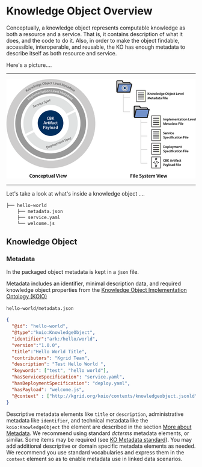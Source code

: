 # Knowledge Object Overview

Conceptually, a knowledge object represents computable knowledge as both a resource and a service. That is, it contains description of what it does, and the code to do it. Also, in order to make the object findable, accessible, interoperable, and reusable, the KO has enough metadata to describe itself as both resource and service.

Here's a picture....

----
![KO Layout](../../assets/img/ko-layout.png)

----

Let's take a look at what's inside a knowledge object ....

```
├── hello-world
    ├── metadata.json
    ├── service.yaml
    └── welcome.js
```

## Knowledge Object

### Metadata

In the packaged object metadata is kept in a `json` file.

Metadata includes an identifier, minimal description data, and required knowledge object properties from the [Knowledge Object Implementation Ontology (KOIO)](koio)

`hello-world/metadata.json`
```json
{
  "@id": "hello-world",
  "@type":"koio:KnowledgeObject",
  "identifier":"ark:/hello/world",
  "version":"1.0.0",
  "title":"Hello World Title",
  "contributors": "Kgrid Team",
  "description": "Test Hello World ",
  "keywords": ["test", "hello world"],
  "hasServiceSpecification": "service.yaml",
  "hasDeploymentSpecification": "deploy.yaml",
  "hasPayload": "welcome.js",
  "@context" : ["http://kgrid.org/koio/contexts/knowledgeobject.jsonld" ]
}
```

Descriptive metadata elements like `title` or `description`, administrative metadata like `identifier`, and technical metadata like the `koio:KnowledgeObject` the element are described in the section [More about Metadata](moreaboutmetadata.md). We recommend using standard *dcterms* metadata elements, or similar. Some items may be required (see [KO Metadata standard](moreaboutmetadata.md)). You may add additional descriptive or domain specific metadata elements as needed. We recommend you use standard vocabularies and express them in the `context` element so as to enable metadata use in linked data scenarios.

